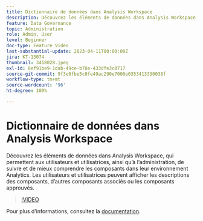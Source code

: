```yaml
---
title: Dictionnaire de données dans Analysis Workspace
description: Découvrez les éléments de données dans Analysis Workspace, qui permettent aux utilisateurs et utilisatrices, ainsi qu’à l’administration, de suivre et de mieux comprendre les composants dans leur environnement Analytics. Les utilisateurs et utilisatrices peuvent afficher les descriptions des composants, d’autres composants associés ou les composants approuvés.
feature: Data Governance
topic: Administration
role: Admin, User
level: Beginner
doc-type: Feature Video
last-substantial-update: 2023-04-11T00:00:00Z
jira: KT-13074
thumbnail: 3418028.jpeg
exl-id: 8ef91be9-1dab-49ce-b78e-433dfe3c0717
source-git-commit: 9f3e0fbe5c0fe49ac290e7000e0353413390038f
workflow-type: tm+mt
source-wordcount: '96'
ht-degree: 100%

---
```


# Dictionnaire de données dans Analysis Workspace

Découvrez les éléments de données dans Analysis Workspace, qui permettent aux utilisateurs et utilisatrices, ainsi qu’à l’administration, de suivre et de mieux comprendre les composants dans leur environnement Analytics. Les utilisateurs et utilisatrices peuvent afficher les descriptions des composants, d’autres composants associés ou les composants approuvés.

>[!VIDEO](https://video.tv.adobe.com/v/3418028/?quality=12&learn=on)

Pour plus dʼinformations, consultez la [documentation](https://experienceleague.adobe.com/docs/analytics/analyze/analysis-workspace/components/data-dictionary/data-dictionary-overview.html?lang=fr).
